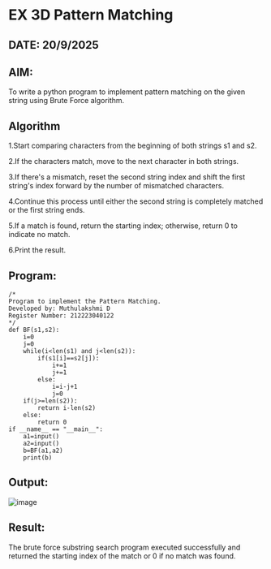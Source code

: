 # EX 3D Pattern Matching
## DATE: 20/9/2025
## AIM:
To write a python program to implement pattern matching on the given string using Brute Force algorithm.



## Algorithm
1.Start comparing characters from the beginning of both strings s1 and s2.

2.If the characters match, move to the next character in both strings.

3.If there's a mismatch, reset the second string index and shift the first string's index forward by the number of mismatched characters.

4.Continue this process until either the second string is completely matched or the first string ends.

5.If a match is found, return the starting index; otherwise, return 0 to indicate no match.

6.Print the result.
   

## Program:
```
/*
Program to implement the Pattern Matching.
Developed by: Muthulakshmi D
Register Number: 212223040122
*/
def BF(s1,s2):
    i=0
    j=0
    while(i<len(s1) and j<len(s2)):
        if(s1[i]==s2[j]):
            i+=1
            j+=1
        else:
            i=i-j+1
            j=0
    if(j>=len(s2)):
        return i-len(s2)
    else:
        return 0
if __name__ == "__main__":
    a1=input() 
    a2=input() 
    b=BF(a1,a2)
    print(b)

```

## Output:
![image](https://github.com/user-attachments/assets/1ff41aa0-98e2-4e7e-b331-c0e8862a9301)



## Result:
The brute force substring search program executed successfully and returned the starting index of the match or 0 if no match was found.
